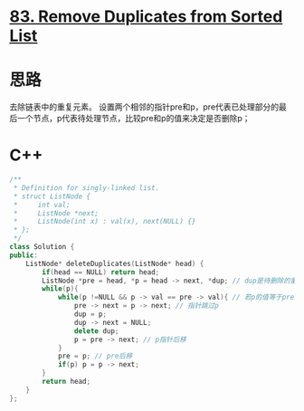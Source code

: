 # [83. Remove Duplicates from Sorted List](https://leetcode.com/problems/remove-duplicates-from-sorted-list/description/)
# 思路
去除链表中的重复元素。
设置两个相邻的指针pre和p，pre代表已处理部分的最后一个节点，p代表待处理节点，比较pre和p的值来决定是否删除p；
# C++
``` C++
/**
 * Definition for singly-linked list.
 * struct ListNode {
 *     int val;
 *     ListNode *next;
 *     ListNode(int x) : val(x), next(NULL) {}
 * };
 */
class Solution {
public:
    ListNode* deleteDuplicates(ListNode* head) {
        if(head == NULL) return head;
        ListNode *pre = head, *p = head -> next, *dup; // dup是待删除的重复节点
        while(p){
            while(p !=NULL && p -> val == pre -> val){ // 若p的值等于pre的值
                pre -> next = p -> next; // 指针跳过p
                dup = p; 
                dup -> next = NULL; 
                delete dup;
                p = pre -> next; // p指针后移
            }
            pre = p; // pre后移
            if(p) p = p -> next;
        }
        return head;   
    }
};
```
